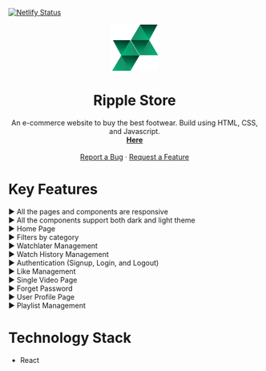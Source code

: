[![Netlify Status](https://api.netlify.com/api/v1/badges/6a889947-f5cc-4fbf-9010-5a58d251ee24/deploy-status)](https://app.netlify.com/sites/ripple-videos/deploys)

<p align="center">
  <a href="https://ripple-ui.netlify.app" target="_blank">
    <img src="https://raw.githubusercontent.com/sonishreyas/rippleUI/dev/components/media/images/ripple-logo.png" alt="Ripple UI logo" >
  </a>
</p>
<h1 align="center" color="green">Ripple Store</h3>
<p align="center">
 An e-commerce website to buy the best footwear. Build using HTML, CSS, and Javascript.
  <br>
  <a href="https://ripple-video-library.netlify.app/"><strong>Here</strong></a>
 <br />
  <br />
    <a href="https://github.com/sonishreyas/ripple-video-library/issues/new?assignees=&labels=bug&template=01_BUG_REPORT.md&title=bug%3A+">Report a Bug</a>
    ·
    <a href="https://github.com/sonishreyas/ripple-video-library/issues/new?assignees=&labels=enhancement&template=02_FEATURE_REQUEST.md&title=feat%3A+">Request a Feature</a>
</div>
</p>

# Key Features

▶️ All the pages and components are responsive <br/>
▶️ All the components support both dark and light theme <br/>
▶️ Home Page <br/>
▶️ Filters by category <br/>
▶️ Watchlater Management <br/>
▶️ Watch History Management <br/>
▶️ Authentication (Signup, Login, and Logout) <br/>
▶️ Like Management <br/>
▶️ Single Video Page <br/>
▶️ Forget Password <br/>
▶️ User Profile Page <br/>
▶️ Playlist Management <br/>


# Technology Stack
- React

